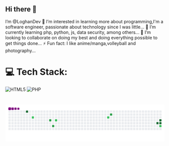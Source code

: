 ## Hi there 👋
I’m @LoghanDev
👀 I’m interested in learning more about programming,I'm a software engineer, passionate about technology since I was little...
🌱 I’m currently learning php, python, js, data security, among others...
💞️ I’m looking to collaborate on doing my best and doing everything possible to get things done...
⚡ Fun fact: I like anime/manga,volleyball and photography...

# 💻 Tech Stack:
![HTML5](https://img.shields.io/badge/html5-%23E34F26.svg?style=for-the-badge&logo=html5&logoColor=white) ![PHP](https://img.shields.io/badge/php-%23777BB4.svg?style=for-the-badge&logo=php&logoColor=white)

# ![snake gif](https://github.com/LoghanDev/LoghanDev/blob/output/github-contribution-grid-snake.gif)

<!--
**LoghanDev/LoghanDev** is a ✨ _special_ ✨ repository because its `README.md` (this file) appears on your GitHub profile.

Here are some ideas to get you started:

- 🔭 I’m currently working on ...
- 🌱 I’m currently learning ...
- 👯 I’m looking to collaborate on ...
- 🤔 I’m looking for help with ...
- 💬 Ask me about ...
- 📫 How to reach me: ...
- 😄 Pronouns: ...
- ⚡ Fun fact: ...
-->
